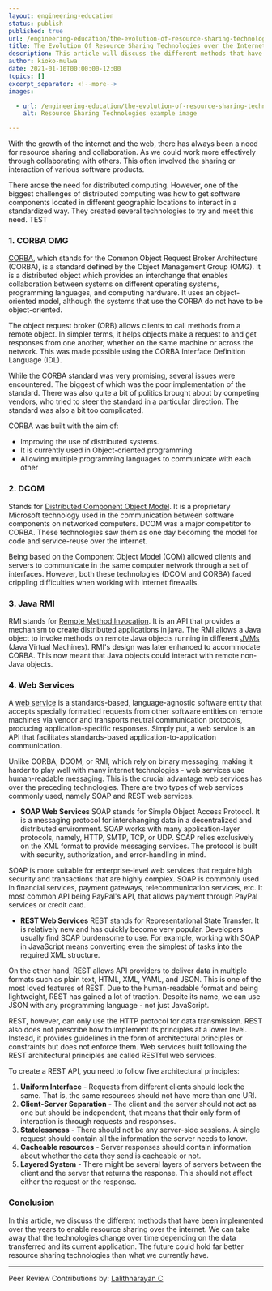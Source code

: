 ```yaml
---
layout: engineering-education
status: publish
published: true
url: /engineering-education/the-evolution-of-resource-sharing-technologies-over-the-internet/
title: The Evolution Of Resource Sharing Technologies over the Internet
description: This article will discuss the different methods that have been implemented over the years to enable resource sharing over the internet. We will go over examples such as COBRA OMG, DCOM, Java RMI to name a few.
author: kioko-mulwa
date: 2021-01-10T00:00:00-12:00
topics: []
excerpt_separator: <!--more-->
images:

  - url: /engineering-education/the-evolution-of-resource-sharing-technologies-over-the-internet/hero.jpg
    alt: Resource Sharing Technologies example image

---
```

With the growth of the internet and the web, there has always been a need for resource sharing and collaboration. As we could work more effectively through collaborating with others. This often involved the sharing or interaction of various software products.
<!--more-->
There arose the need for distributed computing. However, one of the biggest challenges of distributed computing was how to get software components located in different geographic locations to interact in a standardized way. They created several technologies to try and meet this need.
TEST
### 1. CORBA OMG
[CORBA](https://en.wikipedia.org/wiki/Common_Object_Request_Broker_Architecture), which stands for the Common Object Request Broker Architecture (CORBA), is a standard defined by the Object Management Group (OMG). It is a distributed object which provides an interchange that enables collaboration between systems on different operating systems, programming languages, and computing hardware. It uses an object-oriented model, although the systems that use the CORBA do not have to be object-oriented. 

The object request broker (ORB) allows clients to call methods from a remote object. In simpler terms, it helps objects make a request to and get responses from one another, whether on the same machine or across the network. This was made possible using the CORBA Interface Definition Language (IDL).

While the CORBA standard was very promising, several issues were encountered. The biggest of which was the poor implementation of the standard. There was also quite a bit of politics brought about by competing vendors, who tried to steer the standard in a particular direction. The standard was also a bit too complicated.

CORBA was built with the aim of:
- Improving the use of distributed systems.
- It is currently used in Object-oriented programming
- Allowing multiple programming languages to communicate with each other

### 2. DCOM
Stands for [Distributed Component Object Model](https://en.wikipedia.org/wiki/Distributed_Component_Object_Model). It is a proprietary Microsoft technology used in the communication between software components on networked computers. DCOM was a major competitor to CORBA. These technologies saw them as one day becoming the model for code and service-reuse over the internet. 

Being based on the Component Object Model (COM) allowed clients and servers to communicate in the same computer network through a set of interfaces. However, both these technologies (DCOM and CORBA) faced crippling difficulties when working with internet firewalls.

### 3. Java RMI
RMI stands for [Remote Method Invocation](https://www.javatpoint.com/RMI). It is an API that provides a mechanism to create distributed applications in java. The RMI allows a Java object to invoke methods on remote Java objects running in different [JVMs](https://www.guru99.com/java-virtual-machine-jvm.html) (Java Virtual Machines). RMI's design was later enhanced to accommodate CORBA. This now meant that Java objects could interact with remote non-Java objects.

### 4. Web Services
A [web service](https://en.wikipedia.org/wiki/Web_service) is a standards-based, language-agnostic software entity that accepts specially formatted requests from other software entities on remote machines via vendor and transports neutral communication protocols, producing application-specific responses. Simply put, a web service is an API that facilitates standards-based application-to-application communication. 

Unlike CORBA, DCOM, or RMI, which rely on binary messaging, making it harder to play well with many internet technologies - web services use human-readable messaging. This is the crucial advantage web services has over the preceding technologies. There are two types of web services commonly used, namely SOAP and REST web services.

- **SOAP Web Services**
SOAP stands for Simple Object Access Protocol. It is a messaging protocol for interchanging data in a decentralized and distributed environment. SOAP works with many application-layer protocols, namely, HTTP, SMTP, TCP, or UDP. SOAP relies exclusively on the XML format to provide messaging services. The protocol is built with security, authorization, and error-handling in mind.

SOAP is more suitable for enterprise-level web services that require high security and transactions that are highly complex. SOAP is commonly used in financial services, payment gateways, telecommunication services, etc. It most common API being PayPal's API, that allows payment through PayPal services or credit card.

- **REST Web Services**
REST stands for Representational State Transfer. It is relatively new and has quickly become very popular. Developers usually find SOAP burdensome to use. For example, working with SOAP in JavaScript means converting even the simplest of tasks into the required XML structure.

On the other hand, REST allows API providers to deliver data in multiple formats such as plain text, HTML, XML, YAML, and JSON. This is one of the most loved features of REST. Due to the human-readable format and being lightweight, REST has gained a lot of traction. Despite its name, we can use JSON with any programming language - not just JavaScript.

REST, however, can only use the HTTP protocol for data transmission. REST also does not prescribe how to implement its principles at a lower level. Instead, it provides guidelines in the form of architectural principles or constraints but does not enforce them. Web services built following the REST architectural principles are called RESTful web services. 

To create a REST API, you need to follow five architectural principles:

1. **Uniform Interface** - Requests from different clients should look the same. That is, the same resources should not have more than one URI.
2. **Client-Server Separation** - The client and the server should not act as one but should be independent, that means that their only form of interaction is through requests and responses.
3. **Statelessness** - There should not be any server-side sessions. A single request should contain all the information the server needs to know.
4. **Cacheable resources** - Server responses should contain information about whether the data they send is cacheable or not.
5. **Layered System** - There might be several layers of servers between the client and the server that returns the response. This should not affect either the request or the response.

### Conclusion
In this article, we discuss the different methods that have been implemented over the years to enable resource sharing over the internet. We can take away that the technologies change over time depending on the data transferred and its current application. The future could hold far better resource sharing technologies than what we currently have.

---
Peer Review Contributions by: [Lalithnarayan C](/engineering-education/authors/lalithnarayan-c/)
